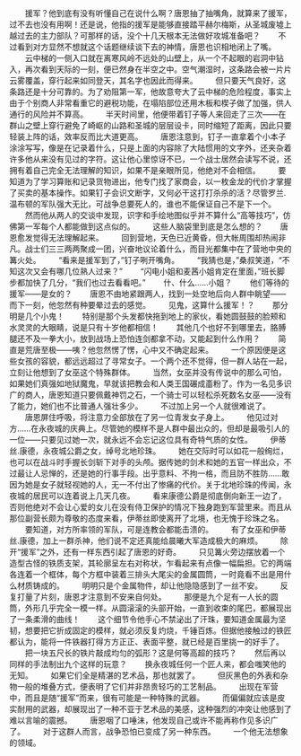 　　援军？他到底有没有听懂自己在说什么啊？唐恩抽了抽嘴角，就算来了援军，过不去也没有用啊！还是说，他指的援军是能够直接踏平赫尔梅斯，从圣城废墟上越过去的主力部队？可那样的话，没个十几天根本无法做好攻城准备吧？
　　不过看到对方显然不想就这个话题继续谈下去的神情，唐恩也识相地闭上了嘴。
　　云中梯的一侧入口就在离寒风岭不远处的山壁上，从一个不起眼的岩洞中钻入，再次看到天际的一刻，便已然身在半空之中。空气潮湿时，这条路会被一片片云雾覆盖，穿行起来如同登天，其名字也因此而得来。
　　但只要天气良好，这条路还是十分可靠的。为了劝阻第一军，他故意夸大了云中梯的危险程度，事实上由于个别商人非常看重它的避税功能，在塌陷部位还用木板和楔子做了加强，供人通行的风险并不算高。
　　半天时间里，他便带着钉子等人来回走了三次——在群山之壁上穿行避免了崎岖的山路和圣城的层层设卡，同时缩短了距离，因此只要轻装上阵的话，效率反而比大道更高。
　　唐恩注意到，钉子一直拿着个小本子涂涂写写，像是在记录着什么，只是上面的内容除了大陆惯用的文字外，还夹杂着许多他从来没有见过的字符。这让他心里惊讶不已，一个战士居然会读写不说，还拥有着自己完全无法理解的知识，如果不是亲眼所见，他绝对不会相信。
　　要知道为了学习算账和记录货物进出，他专门找了家商会，以一枚金龙的代价才掌握了买卖的基本操作。如果钉子会识文断字，又何必干这打打杀杀的活？尽管罗兰.温布顿的军队强大无比，可战争总要死人的，谁也不能保证自己不是下一个。
　　然而他从两人的交谈中发现，识字和手绘地图似乎并不算什么“高等技巧”，仿佛第一军每个人都能做到这点似的。
　　这些人脑袋里到底是怎么想的？
　　唐恩愈发觉得无法理解起来。
　　回到营地，天色已近黄昏，但大帐周围却热闹非凡。战士们三三两两聚成一团，兴奋地议论着什么，而目光都集中在了营地中央的篝火处。
　　“看来是援军到了，”钉子咧开嘴角。
　　“我猜也是，”桑叔笑道，“不知这次又会有哪几位熟人过来？”
　　“闪电小姐和麦茜小姐肯定在里面，”班长脚步都加快了几分，“我们也过去看看吧。”
　　什、什么……小姐？
　　他们等待的援军——是女的？
　　唐恩不由地紧跟两人，找到一处空地后向人群中眺望——而下一刻，他忽然有种要晕过去的感觉。
　　见鬼，这算什么援军！？
　　那分明是几个小鬼！
　　特别是那个头发都快拖到地上的家伙，看她圆鼓鼓的脸颊和水灵灵的大眼睛，说是只有十岁他都相信！
　　其他几个也好不到哪里去，胳膊腿还不及一拳大小，放到战场上恐怕连剑都拿不动，又能起到什么作用？
　　简直是荒唐至极——咦？他忽然愣了愣，心中又不确定起来。
　　一个原因便是这些女孩的容貌，都远远超过了寻常女子。一个两个还不觉得，但一群人站在一起，立刻让他想到了女巫这个特殊群体。
　　当然，女巫并没有传说中的那么可怕，如果她们真强如地狱魔鬼，早就该把教会和人类王国碾成齑粉了。作为一名见多识广的商人，唐恩知道只要佩戴神罚之石，一个骑士可以轻松杀死数名女巫——没有了能力，她们也不比普通人强壮多少。
　　不过加上另一个人就很难说了。
　　唐恩屏住呼吸，将注意力全部放在了另一位青发女子身上。
　　他见过对方……在永夜城的庆典上。尽管她的模样不是人群中最出众的，但却是最吸引人的一位——只要见过她一次，就永远不会忘记这位具有奇特气质的女性。
　　伊蒂丝.康德，永夜城公爵之女，绰号北地珍珠。
　　她在交际时可以如花一般绚烂，也可以在战斗时手握长剑斩下对手的头颅。据传她的剑术和她的五官一样出众，不过最让人忌惮的，还是她的行事手段。出乎意料、不拘一格，而且防不胜防……敢因为她是女子就轻视她的人，无一不付出了惨痛的代价。关于北地珍珠的传闻，永夜城的居民可以连着说上几天几夜。
　　看来康德公爵是彻底倒向新王一边了，否则他绝对不会让心爱的女儿在没有侍卫保护的情况下独身跑到军营里来。而且从那位副营长颇为尊敬的态度来看，伊蒂丝即使离开了北境，也无愧于珍珠之名。
　　要知道，对方所率领的军队，可是连教会都能击溃的。
　　有了女巫和伊蒂丝.康德，加上一群杀神，他们说不定还真能给晨曦大军造成极大的麻烦。
　　除开“援军”之外，还有一样东西引起了唐恩的好奇。
　　只见篝火旁边摆放着一个造型古怪的铁质支架，其轮廓呈左右对称状，乍看起来有点像一幅扁担。它的两端各连着一个框体，每个方框中装着三排头大尾尖的金属圆筒，一时竟看不出是用什么材质铸成的。
　　明明只是个金属物件，却让他隐隐感到了一丝不安。
　　反复打量了片刻，唐恩才注意到不安来自何处。
　　那便是九个足有一人长的圆筒，外形几乎完全一模一样。从圆滚滚的头部开始，一直到收束的尾巴，都展现出了一条柔滑的曲线！
　　这个细节令他手心不禁泌出了汗珠，要知道金属最为坚韧，想要把它折成固定的模样，就必须反复灼烧，千锤百炼。但据他接触过的铁匠都认为，能将一件铁器打得方方正正、表面平整，就已经是百里挑一的好手了。
　　把一块五尺长的铁片敲成均匀的弧形？这是何等高超的技巧？
　　然后再以同样的手法制出九个这样的玩意？
　　换永夜城任何一个匠人来，都会嗤笑他的无知。
　　如果它们全是精湛的艺术品，那也就罢了。
　　但灰黑色的外表和杂物一般的堆叠方式，便表明了它们并非昂贵轻巧的工艺制品。
　　出现在军营中，而且是随“援军”而来，很有可能是一种特殊的武器。
　　而偏偏就应该是皮实耐用的武器，却展现出了一种不亚于艺术品的美感，这种强烈的冲突让他感到了难以言喻的震撼。
　　唐恩咽了口唾沫，他发现自己或许不能再称作见多识广了。
　　对于这群人而言，战争恐怕已变成了另一种东西。
　　一个他无法想象的领域。
　　